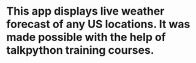 # This app displays live weather forecast of any US locations. It was made possible with the help of talkpython training courses. 
